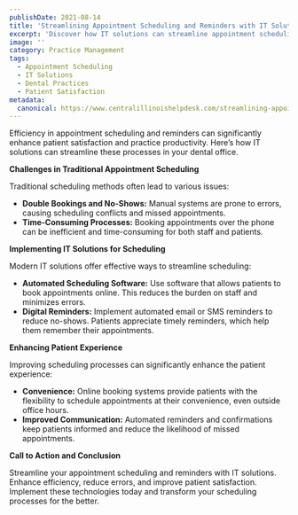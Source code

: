 ```yaml
---
publishDate: 2021-08-14
title: 'Streamlining Appointment Scheduling and Reminders with IT Solutions'
excerpt: 'Discover how IT solutions can streamline appointment scheduling and reminders in dental offices to improve efficiency and patient satisfaction.'
image: ''
category: Practice Management
tags:
  - Appointment Scheduling
  - IT Solutions
  - Dental Practices
  - Patient Satisfaction
metadata:
  canonical: https://www.centralillinoishelpdesk.com/streamlining-appointment-scheduling
---
```


Efficiency in appointment scheduling and reminders can significantly enhance patient satisfaction and practice productivity. Here’s how IT solutions can streamline these processes in your dental office.

**Challenges in Traditional Appointment Scheduling**

Traditional scheduling methods often lead to various issues:

- **Double Bookings and No-Shows:** Manual systems are prone to errors, causing scheduling conflicts and missed appointments.
- **Time-Consuming Processes:** Booking appointments over the phone can be inefficient and time-consuming for both staff and patients.

**Implementing IT Solutions for Scheduling**

Modern IT solutions offer effective ways to streamline scheduling:

- **Automated Scheduling Software:** Use software that allows patients to book appointments online. This reduces the burden on staff and minimizes errors.
- **Digital Reminders:** Implement automated email or SMS reminders to reduce no-shows. Patients appreciate timely reminders, which help them remember their appointments.

**Enhancing Patient Experience**

Improving scheduling processes can significantly enhance the patient experience:

- **Convenience:** Online booking systems provide patients with the flexibility to schedule appointments at their convenience, even outside office hours.
- **Improved Communication:** Automated reminders and confirmations keep patients informed and reduce the likelihood of missed appointments.

**Call to Action and Conclusion**

Streamline your appointment scheduling and reminders with IT solutions. Enhance efficiency, reduce errors, and improve patient satisfaction. Implement these technologies today and transform your scheduling processes for the better.
